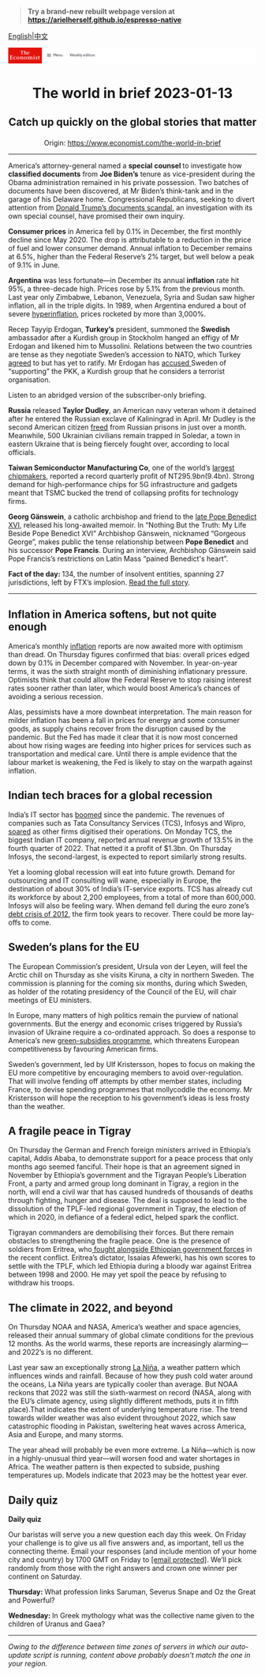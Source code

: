 > **Try a brand-new rebuilt webpage version at https://arielherself.github.io/espresso-native**

[English](https://github.com/arielherself/espresso/blob/main/README.md)|[中文](https://github-com.translate.goog/arielherself/espresso/blob/main/README.md?_x_tr_sl=en&_x_tr_tl=zh-CN&_x_tr_hl=zh-CN&_x_tr_pto=wapp)



![The Economist](menubar.png)

# <p align="center">The world in brief 2023-01-13</p>

## <p align="center">Catch up quickly on the global stories that matter</p>

<p align="center">Origin: <a href="https://www.economist.com/the-world-in-brief">https://www.economist.com/the-world-in-brief</a><hr>

America’s attorney-general named a <strong>special counsel </strong>to investigate how <strong>classified documents</strong> from <strong>Joe Biden’s</strong> tenure as vice-president during the Obama administration remained in his private possession. Two batches of documents have been discovered, at Mr Biden’s think-tank and in the garage of his Delaware home. Congressional Republicans, seeking to divert attention from [Donald Trump’s documents scandal](https://www.economist.com/united-states/2022/08/10/the-raid-on-mar-a-lago-could-shake-americas-foundations), an investigation with its own special counsel, have promised their own inquiry.

<strong>Consumer prices</strong> in America fell by 0.1% in December, the first monthly decline since May 2020. The drop is attributable to a reduction in the price of fuel and lower consumer demand. Annual inflation to December remains at 6.5%, higher than the Federal Reserve’s 2% target, but well below a peak of 9.1% in June.

<strong>Argentina</strong> was less fortunate—in December its annual <strong>inflation</strong> rate hit 95%, a three-decade high. Prices rose by 5.1% from the previous month. Last year only Zimbabwe, Lebanon, Venezuela, Syria and Sudan saw higher inflation, all in the triple digits. In 1989, when Argentina endured a bout of severe [hyperinflation](https://www.economist.com/finance-and-economics/2019/01/31/hyperinflations-can-end-quickly-given-the-right-sort-of-regime-change), prices rocketed by more than 3,000%.

Recep Tayyip Erdogan, <strong>Turkey’s</strong> president, summoned the <strong>Swedish </strong>ambassador after a Kurdish group in Stockholm hanged an effigy of Mr Erdogan and likened him to Mussolini. Relations between the two countries are tense as they negotiate Sweden’s accession to NATO, which Turkey [agreed](https://www.economist.com/europe/2022/06/28/turkey-lifts-its-block-on-letting-sweden-and-finland-join-nato) to but has yet to ratify. Mr Erdogan has [accused ](https://www.economist.com/by-invitation/2022/05/30/recep-tayyip-erdogan-on-nato-expansion)Sweden of “supporting” the PKK, a Kurdish group that he considers a terrorist organisation.

Listen to an abridged version of the subscriber-only briefing.

<strong>Russia</strong> released <strong>Taylor Dudley</strong>, an American navy veteran whom it detained after he entered the Russian exclave of Kaliningrad in April. Mr Dudley is the second American citizen [freed](https://www.economist.com/the-economist-explains/2022/08/05/how-do-prisoner-swaps-work) from Russian prisons in just over a month. Meanwhile, 500 Ukrainian civilians remain trapped in Soledar, a town in eastern Ukraine that is being fiercely fought over, according to local officials.

<strong>Taiwan Semiconductor Manufacturing Co</strong>, one of the world’s [largest chipmakers](https://www.economist.com/business/2022/10/17/the-american-chip-industrys-15trn-meltdown), reported a record quarterly profit of NT$295.9bn ($9.4bn). Strong demand for high-performance chips for 5G infrastructure and gadgets meant that TSMC bucked the trend of collapsing profits for technology firms.

<strong>Georg Gänswein</strong>, a catholic archbishop and friend to the [late Pope Benedict XVI](https://www.economist.com/international/2023/01/02/the-death-of-pope-benedict-removes-a-problem-for-liberal-catholics), released his long-awaited memoir. In “Nothing But the Truth: My Life Beside Pope Benedict XVI” Archbishop Gänswein, nicknamed “Gorgeous George”, makes public the tense relationship between <strong>Pope Benedict</strong> and his successor <strong>Pope Francis</strong>. During an interview, Archbishop Gänswein said Pope Francis’s restrictions on Latin Mass “pained Benedict&#x27;s heart”. 

<strong>Fact of the day: </strong>134, the number of insolvent entities, spanning 27 jurisdictions, left by FTX’s implosion. [Read the full story](https://www.economist.com/finance-and-economics/2023/01/10/the-hunt-for-ftxs-missing-riches).

----------

## Inflation in America softens, but not quite enough

America’s monthly [inflation](https://www.economist.com/the-world-ahead/2022/11/14/how-does-the-past-help-us-predict-policy-on-inflation-in-2023) reports are now awaited more with optimism than dread. On Thursday figures confirmed that bias: overall prices edged down by 0.1% in December compared with November. In year-on-year terms, it was the sixth straight month of diminishing inflationary pressure. Optimists think that could allow the Federal Reserve to stop raising interest rates sooner rather than later, which would boost America’s chances of avoiding a serious recession.

Alas, pessimists have a more downbeat interpretation. The main reason for milder inflation has been a fall in prices for energy and some consumer goods, as supply chains recover from the disruption caused by the pandemic. But the Fed has made it clear that it is now most concerned about how rising wages are feeding into higher prices for services such as transportation and medical care. Until there is ample evidence that the labour market is weakening, the Fed is likely to stay on the warpath against inflation.

## Indian tech braces for a global recession

India’s IT sector has [boomed](https://www.economist.com/business/a-half-a-trillion-dollar-bet-on-revolutionising-white-collar-work/21808453) since the pandemic. The revenues of companies such as Tata Consultancy Services (TCS), Infosys and Wipro, [soared](https://www.economist.com/business/2023/01/08/how-technology-is-redrawing-the-boundaries-of-the-firm) as other firms digitised their operations. On Monday TCS, the biggest Indian IT company, reported annual revenue growth of 13.5% in the fourth quarter of 2022. That netted it a profit of $1.3bn. On Thursday Infosys, the second-largest, is expected to report similarly strong results. 

Yet a looming global recession will eat into future growth. Demand for outsourcing and IT consulting will wane, especially in Europe, the destination of about 30% of India’s IT-service exports. TCS has already cut its workforce by about 2,200 employees, from a total of more than 600,000. Infosys will also be feeling wary. When demand fell during the euro zone’s [debt crisis of 2012](https://www.economist.com/free-exchange/2012/05/02/call-it-a-depression), the firm took years to recover. There could be more lay-offs to come.

## Sweden’s plans for the EU

The European Commission’s president, Ursula von der Leyen, will feel the Arctic chill on Thursday as she visits Kiruna, a city in northern Sweden. The commission is planning for the coming six months, during which Sweden, as holder of the rotating presidency of the Council of the EU, will chair meetings of EU ministers. 

In Europe, many matters of high politics remain the purview of national governments. But the energy and economic crises triggered by Russia’s invasion of Ukraine require a co-ordinated approach. So does a response to America’s new [green-subsidies programme](https://www.economist.com/finance-and-economics/2023/01/09/what-americas-protectionist-turn-means-for-the-world), which threatens European competitiveness by favouring American firms. 

Sweden’s government, led by Ulf Kristersson, hopes to focus on making the EU more competitive by encouraging members to avoid over-regulation. That will involve fending off attempts by other member states, including France, to devise spending programmes that mollycoddle the economy. Mr Kristersson will hope the reception to his government’s ideas is less frosty than the weather.

## A fragile peace in Tigray

On Thursday the German and French foreign ministers arrived in Ethiopia’s capital, Addis Ababa, to demonstrate support for a peace process that only months ago seemed fanciful. Their hope is that an agreement signed in November by Ethiopia’s government and the Tigrayan People’s Liberation Front, a party and armed group long dominant in Tigray, a region in the north, will end a civil war that has caused hundreds of thousands of deaths through fighting, hunger and disease. The deal is supposed to lead to the dissolution of the TPLF-led regional government in Tigray, the election of which in 2020, in defiance of a federal edict, helped spark the conflict. 

Tigrayan commanders are demobilising their forces. But there remain obstacles to strengthening the fragile peace. One is the presence of soldiers from Eritrea, who[ fought alongside Ethiopian government forces](https://www.economist.com/middle-east-and-africa/2022/10/06/eritrea-has-called-up-thousands-of-reservists-to-fight-in-tigray) in the recent conflict. Eritrea’s dictator, Issaias Afewerki, has his own scores to settle with the TPLF, which led Ethiopia during a bloody war against Eritrea between 1998 and 2000. He may yet spoil the peace by refusing to withdraw his troops.

## The climate in 2022, and beyond

On Thursday NOAA and NASA, America’s weather and space agencies, released their annual summary of global climate conditions for the previous 12 months. As the world warms, these reports are increasingly alarming—and 2022’s is no different.

Last year saw an exceptionally strong [La Niña](https://www.economist.com/interactive/the-world-ahead/2022/11/18/the-weather-system-that-influences-the-world), a weather pattern which influences winds and rainfall. Because of how they push cold water around the oceans, La Niña years are typically cooler than average. But NOAA reckons that 2022 was still the sixth-warmest on record (NASA, along with the EU’s climate agency, using slightly different methods, puts it in fifth place).That indicates the extent of underlying temperature rise. The trend towards wilder weather was also evident throughout 2022, which saw catastrophic flooding in Pakistan, sweltering heat waves across America, Asia and Europe, and many storms.

The year ahead will probably be even more extreme. La Niña—which is now in a highly-unusual third year—will worsen food and water shortages in Africa. The weather pattern is then expected to subside, pushing temperatures up. Models indicate that 2023 may be the hottest year ever.

## Daily quiz

<strong>Daily quiz</strong>

Our baristas will serve you a new question each day this week. On Friday your challenge is to give us all five answers and, as important, tell us the connecting theme. Email your responses (and include mention of your home city and country) by 1700 GMT on Friday to [<span class="__cf_email__" data-cfemail="acfdd9c5d6e9dfdcdec9dfdfc3ecc9cfc3c2c3c1c5dfd882cfc3c1">[email&#160;protected]</span>](https://mail.google.com/mail/?view=cm&amp;fs=1&amp;tf=1&amp;to=QuizEspresso@economist.com). We’ll pick randomly from those with the right answers and crown one winner per continent on Saturday.

<strong>Thursday: </strong>What profession links Saruman, Severus Snape and Oz the Great and Powerful?

<strong>Wednesday: </strong>In Greek mythology what was the collective name given to the children of Uranus and Gaea?

----------

*Owing to the difference between time zones of servers in which our auto-update script is running, content above probably doesn't match the one in your region.*
